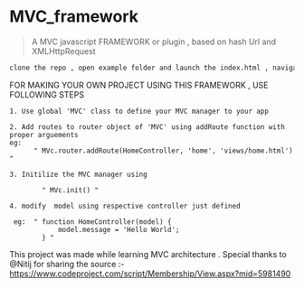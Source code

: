 # MVC_framework
> A MVC javascript FRAMEWORK or plugin , based on hash Url and XMLHttpRequest 

```bash
clone the repo , open example folder and launch the index.html , navigate each section to see the implementation
```


FOR MAKING YOUR OWN PROJECT USING THIS FRAMEWORK , USE FOLLOWING STEPS

```
1. Use global 'MVC' class to define your MVC manager to your app
```
```
2. Add routes to router object of 'MVC' using addRoute function with proper arguements
eg:
      " MVc.router.addRoute(HomeController, 'home', 'views/home.html') "
```
```
3. Initilize the MVC manager using 

        " MVc.init() "
```
```
4. modify  model using respective controller just defined

 eg:  " function HomeController(model) {
            model.message = 'Hello World';
        } "
```        





This project was made while learning MVC architecture .
Special thanks to @Nitij for sharing the source  :-
 https://www.codeproject.com/script/Membership/View.aspx?mid=5981490


